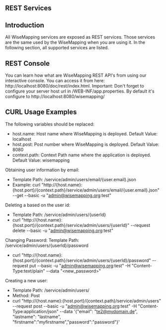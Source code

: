 REST Services
---------------

Introduction
-------------

All WiseMapping services are exposed as REST services. Those services are the same used by the WiseMapping when you are using it.
In the following section, all supported services are listed.

REST Console
-------------

You can learn how what are WiseMapping REST API's from using our interactive console. You can access it from here: http://localhost:8080/doc/rest/index.html.
Important: Don't forget to configure your server host url in /WEB-INF/app.properties. By default it's configure to http://localhost:8080/wisemapping/</p>

CURL Usage Examples
-------------

The following variables should be replaced:

- host.name: Host name where WiseMapping is deployed. Default Value: localhost
- host.post: Post number where WiseMapping is deployed. Default Value: 8080
- context.path: Context Path name where the application is deployed. Default Value: wisemapping

Obtaining user information by email:
 * Template Path: /service/admin/users/email/{user.email}.json
 * Example: curl "http://{host.name}:{host.port}/{context.path}/service/admin/users/email/{user.email}.json" --get --basic -u "admin@wisemapping.org:test"

Deleting a based on the user id:
 * Template Path: /service/admin/users/{userId}
 * curl "http://{host.name}:{host.port}/{context.path}/service/admin/users/{userId}" --request delete --basic -u "admin@wisemapping.org:test"

Changing Password:
Template Path: /service/admin/users/{userId}/password
 * curl "http://{host.name}:{host.port}/{context.path}/service/admin/users/{userId}/password" --request put --basic -u "admin@wisemapping.org:test" -H "Content-Type:text/plain" --data "<new_password>"

Creating a new user:
 * Template Path: /service/admin/users/
 * Method: Post
 * curl "http://{host.name}:{host.port}/{context.path}/service/admin/users" --request post --basic -u "admin@wisemapping.org:test" -H "Content-Type:application/json" --data '{"email": "te2@mydomain.de", "lastname": "lastname", "firstname":"myfirstname","password":"password"}'


